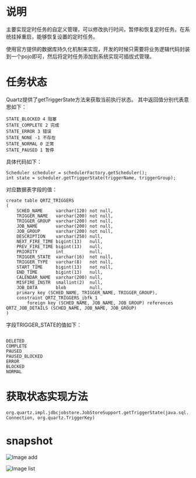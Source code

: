 # 说明
主要实现定时任务的自定义管理，可以修改执行时间，暂停和恢复定时任务。在系统挂掉重启，能够恢复设置的定时任务。

使用官方提供的数据库持久化机制来实现，开发的时候只需要将业务逻辑代码封装到一个pojo即可，然后将定时任务添加到系统实现可插拔式管理。
# 任务状态
Quartz提供了getTriggerState方法来获取当前执行状态。
其中返回值分别代表意思如下：
```
STATE_BLOCKED 4 阻塞
STATE_COMPLETE 2 完成
STATE_ERROR 3 错误
STATE_NONE -1 不存在
STATE_NORMAL 0 正常
STATE_PAUSED 1 暂停
```
具体代码如下：

```StdSchedulerFactory schedulerFactory = new StdSchedulerFactory();
Scheduler scheduler = schedulerFactory.getScheduler();
int state = scheduler.getTriggerState(triggerName, triggerGroup);
```
对应数据表字段的值：
```
create table QRTZ_TRIGGERS
(
    SCHED_NAME     varchar(120) not null,
    TRIGGER_NAME   varchar(200) not null,
    TRIGGER_GROUP  varchar(200) not null,
    JOB_NAME       varchar(200) not null,
    JOB_GROUP      varchar(200) not null,
    DESCRIPTION    varchar(250) null,
    NEXT_FIRE_TIME bigint(13)   null,
    PREV_FIRE_TIME bigint(13)   null,
    PRIORITY       int          null,
    TRIGGER_STATE  varchar(16)  not null,
    TRIGGER_TYPE   varchar(8)   not null,
    START_TIME     bigint(13)   not null,
    END_TIME       bigint(13)   null,
    CALENDAR_NAME  varchar(200) null,
    MISFIRE_INSTR  smallint(2)  null,
    JOB_DATA       blob         null,
    primary key (SCHED_NAME, TRIGGER_NAME, TRIGGER_GROUP),
    constraint QRTZ_TRIGGERS_ibfk_1
        foreign key (SCHED_NAME, JOB_NAME, JOB_GROUP) references QRTZ_JOB_DETAILS (SCHED_NAME, JOB_NAME, JOB_GROUP)
)
```
字段TRIGGER_STATE的值如下：
```

DELETED
COMPLETE
PAUSED
PAUSED_BLOCKED
ERROR
BLOCKED
NORMAL
```

# 获取状态实现方法
`org.quartz.impl.jdbcjobstore.JobStoreSupport.getTriggerState(java.sql.Connection, org.quartz.TriggerKey)`
# snapshot
![Image add](https://github.com/gongxufan/quartz-manage/blob/master/snapshot/add.png)

![Image list](https://github.com/gongxufan/quartz-manage/blob/master/snapshot/list.png)


